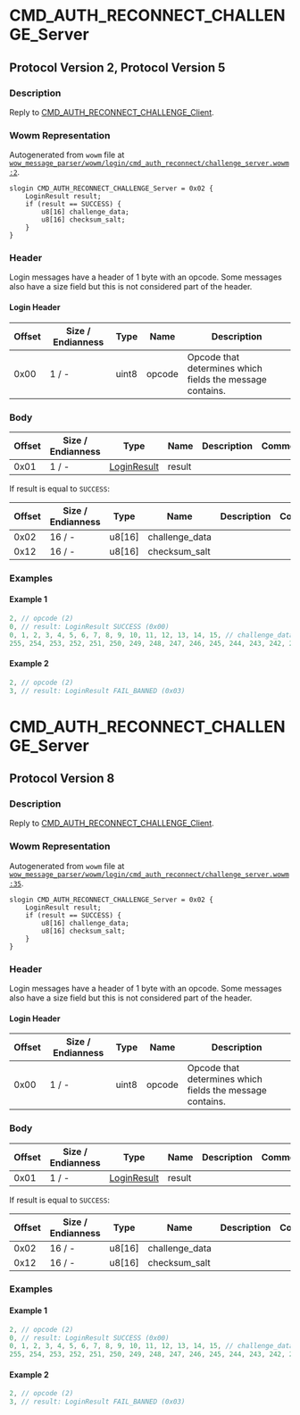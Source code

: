 # CMD_AUTH_RECONNECT_CHALLENGE_Server

## Protocol Version 2, Protocol Version 5

### Description

Reply to [CMD_AUTH_RECONNECT_CHALLENGE_Client](./cmd_auth_reconnect_challenge_client.md).

### Wowm Representation

Autogenerated from `wowm` file at [`wow_message_parser/wowm/login/cmd_auth_reconnect/challenge_server.wowm:2`](https://github.com/gtker/wow_messages/tree/main/wow_message_parser/wowm/login/cmd_auth_reconnect/challenge_server.wowm#L2).
```rust,ignore
slogin CMD_AUTH_RECONNECT_CHALLENGE_Server = 0x02 {
    LoginResult result;
    if (result == SUCCESS) {
        u8[16] challenge_data;
        u8[16] checksum_salt;
    }
}
```
### Header

Login messages have a header of 1 byte with an opcode. Some messages also have a size field but this is not considered part of the header.

#### Login Header

| Offset | Size / Endianness | Type   | Name   | Description |
| ------ | ----------------- | ------ | ------ | ----------- |
| 0x00   | 1 / -             | uint8  | opcode | Opcode that determines which fields the message contains.|

### Body

| Offset | Size / Endianness | Type | Name | Description | Comment |
| ------ | ----------------- | ---- | ---- | ----------- | ------- |
| 0x01 | 1 / - | [LoginResult](loginresult.md) | result |  |  |

If result is equal to `SUCCESS`:

| Offset | Size / Endianness | Type | Name | Description | Comment |
| ------ | ----------------- | ---- | ---- | ----------- | ------- |
| 0x02 | 16 / - | u8[16] | challenge_data |  |  |
| 0x12 | 16 / - | u8[16] | checksum_salt |  |  |

### Examples

#### Example 1

```c
2, // opcode (2)
0, // result: LoginResult SUCCESS (0x00)
0, 1, 2, 3, 4, 5, 6, 7, 8, 9, 10, 11, 12, 13, 14, 15, // challenge_data: u8[16]
255, 254, 253, 252, 251, 250, 249, 248, 247, 246, 245, 244, 243, 242, 241, 240, // checksum_salt: u8[16]
```
#### Example 2

```c
2, // opcode (2)
3, // result: LoginResult FAIL_BANNED (0x03)
```
# CMD_AUTH_RECONNECT_CHALLENGE_Server

## Protocol Version 8

### Description

Reply to [CMD_AUTH_RECONNECT_CHALLENGE_Client](./cmd_auth_reconnect_challenge_client.md).

### Wowm Representation

Autogenerated from `wowm` file at [`wow_message_parser/wowm/login/cmd_auth_reconnect/challenge_server.wowm:35`](https://github.com/gtker/wow_messages/tree/main/wow_message_parser/wowm/login/cmd_auth_reconnect/challenge_server.wowm#L35).
```rust,ignore
slogin CMD_AUTH_RECONNECT_CHALLENGE_Server = 0x02 {
    LoginResult result;
    if (result == SUCCESS) {
        u8[16] challenge_data;
        u8[16] checksum_salt;
    }
}
```
### Header

Login messages have a header of 1 byte with an opcode. Some messages also have a size field but this is not considered part of the header.

#### Login Header

| Offset | Size / Endianness | Type   | Name   | Description |
| ------ | ----------------- | ------ | ------ | ----------- |
| 0x00   | 1 / -             | uint8  | opcode | Opcode that determines which fields the message contains.|

### Body

| Offset | Size / Endianness | Type | Name | Description | Comment |
| ------ | ----------------- | ---- | ---- | ----------- | ------- |
| 0x01 | 1 / - | [LoginResult](loginresult.md) | result |  |  |

If result is equal to `SUCCESS`:

| Offset | Size / Endianness | Type | Name | Description | Comment |
| ------ | ----------------- | ---- | ---- | ----------- | ------- |
| 0x02 | 16 / - | u8[16] | challenge_data |  |  |
| 0x12 | 16 / - | u8[16] | checksum_salt |  |  |

### Examples

#### Example 1

```c
2, // opcode (2)
0, // result: LoginResult SUCCESS (0x00)
0, 1, 2, 3, 4, 5, 6, 7, 8, 9, 10, 11, 12, 13, 14, 15, // challenge_data: u8[16]
255, 254, 253, 252, 251, 250, 249, 248, 247, 246, 245, 244, 243, 242, 241, 240, // checksum_salt: u8[16]
```
#### Example 2

```c
2, // opcode (2)
3, // result: LoginResult FAIL_BANNED (0x03)
```
